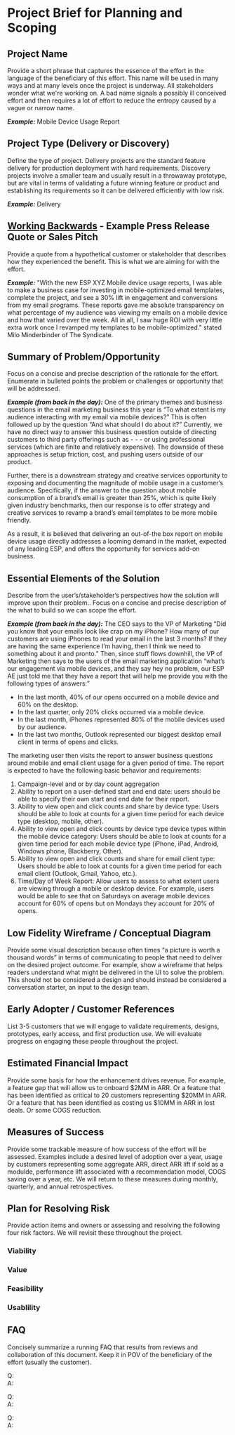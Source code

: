 # Project Brief for Planning and Scoping
## Project Name
Provide a short phrase that captures the essence of the effort in the language of the beneficiary of this effort. This name will be used in many ways and at many levels once the project is underway. All stakeholders wonder what we're working on. A bad name signals a possibly ill conceived effort and then requires a lot of effort to reduce the entropy caused by a vague or narrow name.

***Example:*** Mobile Device Usage Report

## Project Type (Delivery or Discovery)
Define the type of project. Delivery projects are the standard feature delivery for production deployment with hard requirements. Discovery projects involve a smaller team and usually result in  a throwaway prototype, but are vital in terms of validating a future winning feature or product and establishing its requirements so it can be delivered efficiently with low risk.

***Example:*** Delivery

## [Working Backwards](https://www.allthingsdistributed.com/2006/11/working_backwards.html) - Example Press Release Quote or Sales Pitch
Provide a quote from a hypothetical customer or stakeholder that describes how they experienced the benefit. This is what we are aiming for with the effort.  

***Example:*** "With the new ESP XYZ Mobile device usage reports, I was able to make a business case for investing in mobile-optimized email templates, complete the project, and see a 30% lift in engagement and conversions from my email programs. These reports gave me absolute transparency on what percentage of my audience was viewing my emails on a mobile device and how that varied over the week. All in all, I saw huge ROI with very little extra work once I revamped my templates to be mobile-optimized." stated Milo Minderbinder of The Syndicate. 

## Summary of Problem/Opportunity
Focus on a concise and precise description of the rationale for the effort. Enumerate in bulleted points the problem or challenges or opportunity that will be addressed.

***Example (from back in the day):*** One of the primary themes and business questions in the email marketing business this year is “To what extent is my audience interacting with my email via mobile devices?” This is often followed up by the question “And what should I do about it?” Currently, we have no direct way to answer this business question outside of directing customers to third party offerings such as - - - or using professional services (which are finite and relatively expensive). The downside of these approaches is setup friction, cost, and pushing users outside of our product.

Further, there is a downstream strategy and creative services opportunity to exposing and documenting the magnitude of mobile usage in a customer’s audience. Specifically, if the answer to the question about mobile consumption of a brand’s email is greater than 25%, which is quite likely given industry benchmarks, then our response is to offer strategy and creative services to revamp a brand’s email templates to be more mobile friendly. 

As a result, it is believed that delivering an out-of-the box report on mobile device usage directly addresses a looming demand in the market, expected of any leading ESP, and offers the opportunity for services add-on business.

## Essential Elements of the Solution
Describe from the user’s/stakeholder’s perspectives how the solution will improve upon their problem..
Focus on a concise and precise description of the what to build so we can scope the effort. 

***Example (from back in the day):***
The CEO says to the VP of Marketing “Did you know that your emails look like crap on my iPhone? How many of our customers are using iPhones to read your email in the last 3 months? If they are having the same experience I’m having, then I think we need to something about it and pronto.” Then, since stuff flows downhill, the VP of Marketing then says to the users of the email marketing application “what’s our engagement via mobile devices, and they say hey no problem, our ESP AE just told me that they have a report that will help me provide you with the following types of answers:”
- In the last month, 40% of our opens occurred on a mobile device and 60% on the desktop.
- In the last quarter, only 20% clicks occurred via a mobile device.
- In the last month, iPhones represented 80% of the mobile devices used by our audience.
- In the last two months, Outlook represented our biggest desktop email client in terms of opens and clicks.

The marketing user then visits the report to answer business questions around mobile and email client usage for a given period of time. The report is expected to have the following basic behavior and requirements:

1. Campaign-level and or by day count aggregation
2. Ability to report on a user-defined start and end date: users should be able to specify their own start and end date for their report.
3. Ability to view open and click counts and share by device type: Users should be able to look at counts for a given time period for each device type (desktop, mobile, other).
4. Ability to view open and click counts by device type device types within the mobile device category: Users should be able to look at counts for a given time period for each mobile device type (iPhone, iPad, Android, Windows phone, Blackberry, Other).
5. Ability to view open and click counts and share for email client type: Users should be able to look at counts for a given time period for each email client (Outlook, Gmail, Yahoo, etc.).
6. Time/Day of Week Report: Allow  users to assess to what extent users are viewing through a mobile or desktop device. For example, users would be able to see that on Saturdays on average mobile devices account for 60% of opens but on Mondays they account for 20% of opens.


## Low Fidelity Wireframe / Conceptual Diagram
Provide some visual description because often times “a picture is worth a thousand words” in terms of communicating to people that need to deliver on the desired project outcome. For example, show a wireframe that helps readers understand what might be delivered in the UI to solve the problem. This should not be considered a design and should instead be considered a conversation starter, an input to the design team.

## Early Adopter / Customer References
List 3-5 customers that we will engage to validate requirements, designs, prototypes, early access, and first production use. We will evaluate progress on engaging these people throughout the project. 

## Estimated Financial Impact
Provide some basis for how the enhancement drives revenue. For example, a feature gap that will allow us to onboard $2MM in ARR. Or a feature that has been identified as critical to 20 customers representing $20MM in ARR. Or a feature that has been identified as costing us $10MM in ARR in lost deals. Or some COGS reduction.

## Measures of Success
Provide some trackable measure of how success of the effort will be assessed. Examples include a desired level of adoption over a year, usage by customers representing some aggregate ARR, direct ARR lift if sold as a modulde, performance lift associated with a recommendation model, COGS saving over a year, etc. We will return to these measures during monthly, quarterly, and annual retrospectives.

## Plan for Resolving Risk
Provide action items and owners or assessing and resolving the following four risk factors. We will revisit these throughout the project. 

### Viability  
### Value  
### Feasibility  
### Usablility  

## FAQ 
Concisely summarize a running FAQ that results from reviews and collaboration of this document. Keep it in POV of the beneficiary of the effort (usually the customer).

Q:   
A:

Q:  
A:

Q:  
A:  
